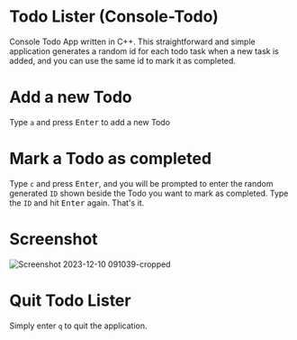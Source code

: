 # Todo Lister (Console-Todo)
Console Todo App written in C++.
This straightforward and simple application generates a random id for each todo task when a new task is added, and you can use the same id to mark it as completed.
# Add a new Todo
Type `a` and press <kbd>Enter</kbd> to add a new Todo
# Mark a Todo as completed
Type `c` and press <kbd>Enter</kbd>, and you will be prompted to enter the random generated `ID` shown beside the Todo you want to mark as completed. Type the `ID` and hit <kbd>Enter</kbd> again. That's it.
# Screenshot
![Screenshot 2023-12-10 091039-cropped](https://github.com/anonlegionoke/Console-Todo/assets/127176580/2f10f7f3-9e2f-4e72-9f09-eaec1f52fc48)
# Quit Todo Lister
Simply enter `q` to quit the application.
